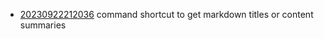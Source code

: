 - [20230922212036](/zet/20230922212036/README.md) command shortcut to get markdown titles or content summaries
